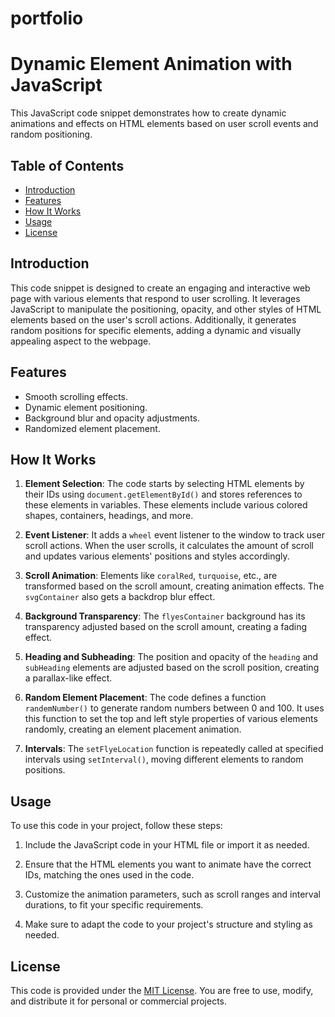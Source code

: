 # portfolio

# Dynamic Element Animation with JavaScript

This JavaScript code snippet demonstrates how to create dynamic animations and effects on HTML elements based on user scroll events and random positioning.

## Table of Contents

- [Introduction](#introduction)
- [Features](#features)
- [How It Works](#how-it-works)
- [Usage](#usage)
- [License](#license)

## Introduction

This code snippet is designed to create an engaging and interactive web page with various elements that respond to user scrolling. It leverages JavaScript to manipulate the positioning, opacity, and other styles of HTML elements based on the user's scroll actions. Additionally, it generates random positions for specific elements, adding a dynamic and visually appealing aspect to the webpage.

## Features

- Smooth scrolling effects.
- Dynamic element positioning.
- Background blur and opacity adjustments.
- Randomized element placement.

## How It Works

1. **Element Selection**: The code starts by selecting HTML elements by their IDs using `document.getElementById()` and stores references to these elements in variables. These elements include various colored shapes, containers, headings, and more.

2. **Event Listener**: It adds a `wheel` event listener to the window to track user scroll actions. When the user scrolls, it calculates the amount of scroll and updates various elements' positions and styles accordingly.

3. **Scroll Animation**: Elements like `coralRed`, `turquoise`, etc., are transformed based on the scroll amount, creating animation effects. The `svgContainer` also gets a backdrop blur effect.

4. **Background Transparency**: The `flyesContainer` background has its transparency adjusted based on the scroll amount, creating a fading effect.

5. **Heading and Subheading**: The position and opacity of the `heading` and `subHeading` elements are adjusted based on the scroll position, creating a parallax-like effect.

6. **Random Element Placement**: The code defines a function `randemNumber()` to generate random numbers between 0 and 100. It uses this function to set the top and left style properties of various elements randomly, creating an element placement animation.

7. **Intervals**: The `setFlyeLocation` function is repeatedly called at specified intervals using `setInterval()`, moving different elements to random positions.

## Usage

To use this code in your project, follow these steps:

1. Include the JavaScript code in your HTML file or import it as needed.

2. Ensure that the HTML elements you want to animate have the correct IDs, matching the ones used in the code.

3. Customize the animation parameters, such as scroll ranges and interval durations, to fit your specific requirements.

4. Make sure to adapt the code to your project's structure and styling as needed.

## License

This code is provided under the [MIT License](LICENSE). You are free to use, modify, and distribute it for personal or commercial projects.
